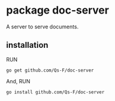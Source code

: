 # package doc-server

A server to serve documents.

## installation

RUN

`go get github.com/Qs-F/doc-server`

And, RUN

`go install github.com/Qs-F/doc-server`
